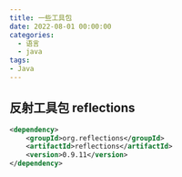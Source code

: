 ```yaml
---
title: 一些工具包
date: 2022-08-01 00:00:00
categories:
  - 语言
  - java
tags:
- Java
---
```


## 反射工具包 reflections

```xml
<dependency>
    <groupId>org.reflections</groupId>
    <artifactId>reflections</artifactId>
    <version>0.9.11</version>
</dependency>
```

